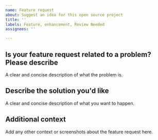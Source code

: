 ```yaml
---
name: Feature request
about: Suggest an idea for this open source project
title: ''
labels: Feature, enhancement, Review Needed
assignees: ''

---
```


## Is your feature request related to a problem? Please describe
<!--- Why is this change required? What problem does it solve? -->
A clear and concise description of what the problem is.

## Describe the solution you'd like
A clear and concise description of what you want to happen.

## Additional context
Add any other context or screenshots about the feature request here.

